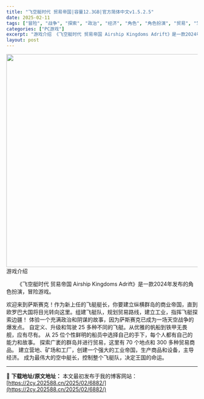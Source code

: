 ```yaml
---
title: "飞空艇时代 贸易帝国|容量12.3GB|官方简体中文v1.5.2.5"
date: 2025-02-11
tags: ["冒险", "战争", "探索", "政治", "经济", "角色", "角色扮演", "贸易", "驾驶"]
categories: ["PC游戏"]
excerpt: "游戏介绍 《飞空艇时代 贸易帝国 Airship Kingdoms Adrift》是一款2024年发布的角色扮演，冒险游戏。 欢迎来到萨斯赛克！作为新上任的飞艇艇长，你要建立纵横群岛的商业帝国，直到欧罗巴大国将目光转向这里。组建飞艇队，规划贸易路线，建立工业，指挥飞艇探索边疆！ 体验一个充满政治和阴&hellip;"
layout: post
---
```


<img src="https://2cy.202588.cn/wp-content/uploads/2025/02/2025021115312397.webp" alt="" width="1000" height="562" class="aligncenter size-full wp-image-7176" />
游戏介绍
<p style="white-space: normal; text-indent: 2em; text-align: left;">《飞空艇时代 贸易帝国 Airship Kingdoms Adrift》是一款2024年发布的角色扮演，冒险游戏。

欢迎来到萨斯赛克！作为新上任的飞艇艇长，你要建立纵横群岛的商业帝国，直到欧罗巴大国将目光转向这里。组建飞艇队，规划贸易路线，建立工业，指挥飞艇探索边疆！
体验一个充满政治和阴谋的故事，因为萨斯赛克已成为一场天空战争的爆发点。
自定义、升级和驾驶 25 多种不同的飞艇。从优雅的帆船到铁甲无畏舰，应有尽有。
从 25 位个性鲜明的船员中选择自己的手下，每个人都有自己的能力和故事。
探索广袤的群岛并进行贸易，这里有 70 个地点和 300 多种贸易商品。
建立营地、矿场和工厂，创建一个强大的工业帝国，生产商品和设备，主导经济。
成为最伟大的空中艇长，控制整个飞艇队，决定王国的命运。</p>

</div>

---
📖 **下载地址/原文地址：** 本文最初发布于我的博客网站：[https://2cy.202588.cn/2025/02/6882/](https://2cy.202588.cn/2025/02/6882/)
